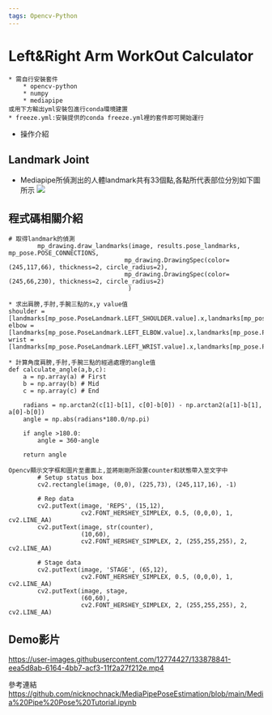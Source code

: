 ```yaml
---
tags: Opencv-Python
---
```

# Left&Right Arm WorkOut Calculator 
```
* 需自行安裝套件
    * opencv-python
    * numpy
    * mediapipe
或用下方輸出yml安裝包進行conda環境建置
* freeze.yml:安裝提供的conda freeze.yml裡的套件即可開始運行
```

* 操作介紹
## Landmark Joint
* Mediapipe所偵測出的人體landmark共有33個點,各點所代表部位分別如下圖所示
![](https://i.imgur.com/yo1t3Ys.png)
   

## 程式碼相關介紹
```
# 取得landmark的偵測
        mp_drawing.draw_landmarks(image, results.pose_landmarks, mp_pose.POSE_CONNECTIONS,
                                mp_drawing.DrawingSpec(color=(245,117,66), thickness=2, circle_radius=2), 
                                mp_drawing.DrawingSpec(color=(245,66,230), thickness=2, circle_radius=2) 
                                 )    
```
```
* 求出肩膀,手肘,手腕三點的x,y value值
shoulder = [landmarks[mp_pose.PoseLandmark.LEFT_SHOULDER.value].x,landmarks[mp_pose.PoseLandmark.LEFT_SHOULDER.value].y]
elbow = [landmarks[mp_pose.PoseLandmark.LEFT_ELBOW.value].x,landmarks[mp_pose.PoseLandmark.LEFT_ELBOW.value].y]
wrist = [landmarks[mp_pose.PoseLandmark.LEFT_WRIST.value].x,landmarks[mp_pose.PoseLandmark.LEFT_WRIST.value].y]
```

```
* 計算角度肩膀,手肘,手腕三點的經過處理的angle值
def calculate_angle(a,b,c):
    a = np.array(a) # First
    b = np.array(b) # Mid
    c = np.array(c) # End
    
    radians = np.arctan2(c[1]-b[1], c[0]-b[0]) - np.arctan2(a[1]-b[1], a[0]-b[0])
    angle = np.abs(radians*180.0/np.pi)
    
    if angle >180.0:
        angle = 360-angle
        
    return angle
```

```
Opencv顯示文字框和圖片至畫面上,並將剛剛所設置counter和狀態帶入至文字中
        # Setup status box
        cv2.rectangle(image, (0,0), (225,73), (245,117,16), -1)
        
        # Rep data
        cv2.putText(image, 'REPS', (15,12), 
                    cv2.FONT_HERSHEY_SIMPLEX, 0.5, (0,0,0), 1, cv2.LINE_AA)
        cv2.putText(image, str(counter), 
                    (10,60), 
                    cv2.FONT_HERSHEY_SIMPLEX, 2, (255,255,255), 2, cv2.LINE_AA)
        
        # Stage data
        cv2.putText(image, 'STAGE', (65,12), 
                    cv2.FONT_HERSHEY_SIMPLEX, 0.5, (0,0,0), 1, cv2.LINE_AA)
        cv2.putText(image, stage, 
                    (60,60), 
                    cv2.FONT_HERSHEY_SIMPLEX, 2, (255,255,255), 2, cv2.LINE_AA)
```
## Demo影片
https://user-images.githubusercontent.com/12774427/133878841-eea5d8ab-6164-4bb7-acf3-11f2a27f212e.mp4





參考連結
https://github.com/nicknochnack/MediaPipePoseEstimation/blob/main/Media%20Pipe%20Pose%20Tutorial.ipynb

